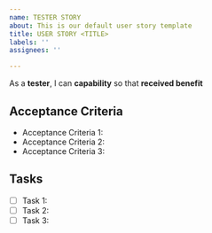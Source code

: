 ```yaml
---
name: TESTER STORY
about: This is our default user story template
title: USER STORY <TITLE>
labels: ''
assignees: ''

---
```


As a **tester**, I can **capability** so that **received benefit**

## Acceptance Criteria
* Acceptance Criteria 1:
* Acceptance Criteria 2:
* Acceptance Criteria 3:

## Tasks
- [ ] Task 1:
- [ ] Task 2:
- [ ] Task 3:
